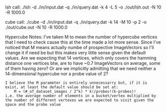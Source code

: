 lsh call: 
    ./lsh -d ./in/input.dat -q ./in/query.dat -k 4 -L 5 -o ./out/lsh.out -N 10 -R 1000.0

cube call:
    ./cube -d ./in/input.dat -q ./in/query.dat -k 14 -M 10 -p 2 -o ./out/cube.out -N 10 -R 1000.0

Hypercube Notes:
    I've taken M to mean the number of hypercube vertices that I need to check cause this at the time made a lot more sense.
    Since I've noticed that M means actually numbe of prospective ImageVectors so I'll change it if need be but this makes very little sense given the default values.
    Are we expecting that 14 vertices, which only covers the hamming distance one vertices btw, are to have ~0.7 ImageVectors on average, some of them having zero? Or are we implicitly admitting that we need neither a 14-dimensional hypercube nor a probe value of 2?
    
    I believe the M parameter is entirely unnecessarry but, if it is exist, at least the default value should be set at:
        M = (#_of_dataset_images / 2^k) * k!/probes!(k-probes)! 
    i.e. the average number of elements in a bucket/vertex multiplied by the number of different vertexes we are expected to visit given the space and the probe value 
